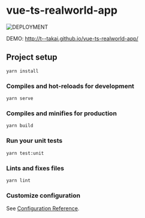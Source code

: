# vue-ts-realworld-app

![DEPLOYMENT](https://github.com/t--takai/vue-ts-realworld-app/workflows/DEPLOYMENT/badge.svg)

DEMO: http://t--takai.github.io/vue-ts-realworld-app/

## Project setup

```
yarn install
```

### Compiles and hot-reloads for development

```
yarn serve
```

### Compiles and minifies for production

```
yarn build
```

### Run your unit tests

```
yarn test:unit
```

### Lints and fixes files

```
yarn lint
```

### Customize configuration

See [Configuration Reference](https://cli.vuejs.org/config/).

